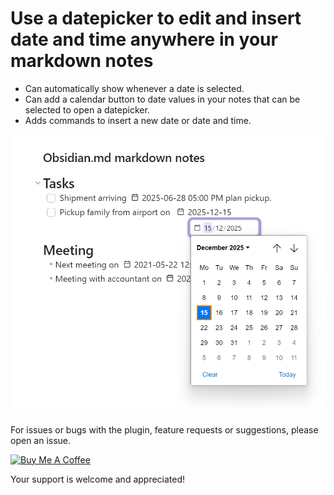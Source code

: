 # Use a datepicker to edit and insert date and time anywhere in your markdown notes

- Can automatically show whenever a date is selected.
- Can add a calendar button to date values in your notes that can be selected to open a datepicker.
- Adds commands to insert a new date or date and time.

![datepicker-screenshot](./obsidian_datepicker_screenshot.png)

For issues or bugs with the plugin, feature requests or suggestions, please open an issue.

<a href="https://www.buymeacoffee.com/joycode" target="_blank"><img src="https://cdn.buymeacoffee.com/buttons/v2/default-yellow.png" alt="Buy Me A Coffee" style="height: 60px !important;width: 217px !important;" ></a>

Your support is welcome and appreciated!
